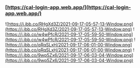 ### [https://cal-login-app.web.app/](https://cal-login-app.web.app/)
![https://i.ibb.co/RHgXd3Z/2021-09-17-05-57-13-Window.png](https://i.ibb.co/RHgXd3Z/2021-09-17-05-57-13-Window.png)
![https://i.ibb.co/w4wPfcR/2021-09-17-05-59-50-Window.png](https://i.ibb.co/w4wPfcR/2021-09-17-05-59-50-Window.png)
![https://i.ibb.co/qRqSLxH/2021-09-17-06-01-00-Window.png](https://i.ibb.co/qRqSLxH/2021-09-17-06-01-00-Window.png)
![https://i.ibb.co/9wp5Zx6/2021-09-17-06-03-04-Window.png](https://i.ibb.co/9wp5Zx6/2021-09-17-06-03-04-Window.png)
